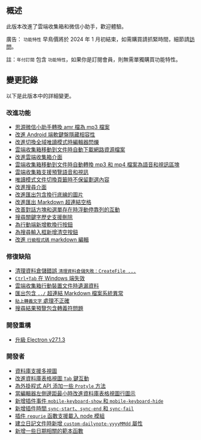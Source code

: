 ## 概述

此版本改進了雲端收集箱和微信小助手，歡迎體驗。

廣告： `功能特性` 早鳥價將於 2024 年 1 月初結束，如需購買請抓緊時間，細節請[訪問](https://b3log.org/siyuan/pricing.html)。

註：`年付訂閱` 包含 `功能特性`，如果你是訂閱會員，則無需單獨購買功能特性。

## 變更記錄

以下是此版本中的詳細變更。

### 改進功能

* [思源微信小助手轉換 amr 檔為 mp3 檔案](https://github.com/siyuan-note/siyuan/issues/9753)
* [改進 Android 端軟鍵盤隱藏相容性](https://github.com/siyuan-note/siyuan/issues/9765)
* [改進切換全域唯讀模式時編輯器閃爍](https://github.com/siyuan-note/siyuan/issues/9767)
* [雲端收集箱移動到文件時自動下載網路資源檔案](https://github.com/siyuan-note/siyuan/issues/9775)
* [改進雲端收集箱介面](https://github.com/siyuan-note/siyuan/issues/9776)
* [雲端收集箱移動到文件時自動轉換 mp3 和 mp4 檔案為語音和視訊區塊](https://github.com/siyuan-note/siyuan/issues/9778)
* [雲端收集箱支援預覽語音和視訊](https://github.com/siyuan-note/siyuan/issues/9780)
* [唯讀模式文件切換頁籤時不保留劃選內容](https://github.com/siyuan-note/siyuan/issues/9785)
* [改進搜尋介面](https://github.com/siyuan-note/siyuan/issues/9788)
* [改進匯出包含換行底線的圖片](https://github.com/siyuan-note/siyuan/issues/9789)
* [改進匯出 Markdown 超連結空格](https://github.com/siyuan-note/siyuan/issues/9792)
* [改善對話方塊和選單存在時浮動停靠列的互動](https://github.com/siyuan-note/siyuan/issues/9793)
* [搜尋關鍵字歷史支援刪除](https://github.com/siyuan-note/siyuan/issues/9794)
* [為行動端新增軟換行按鈕](https://github.com/siyuan-note/siyuan/issues/9797)
* [為搜尋輸入框新增清空按鈕](https://github.com/siyuan-note/siyuan/issues/9801)
* [改進 `行級程式碼` markdown 編輯](https://github.com/siyuan-note/siyuan/issues/9805)

### 修復缺陷

* [清理資料倉儲錯誤 `清理資料倉儲失敗：CreateFile ...`](https://github.com/siyuan-note/siyuan/issues/9760)
* [`Ctrl+Tab` 在 Windows 端失效](https://github.com/siyuan-note/siyuan/issues/9770)
* [雲端收集箱行動裝置文件時遺漏資料](https://github.com/siyuan-note/siyuan/issues/9771)
* [匯出包含 `../` 超連結 Markdown 檔案系統異常](https://github.com/siyuan-note/siyuan/issues/9779)
* [`貼上轉義文字` 處理不正確](https://github.com/siyuan-note/siyuan/issues/9787)
* [搜尋結果預覽包含轉義符問題](https://github.com/siyuan-note/siyuan/issues/9790)

### 開發重構

* [升級 Electron v27.1.3](https://github.com/siyuan-note/siyuan/issues/9802)

### 開發者

* [資料庫支援多視圖](https://github.com/siyuan-note/siyuan/issues/9751)
* [改進資料庫表格視圖 `Tab` 鍵互動](https://github.com/siyuan-note/siyuan/issues/9761)
* [為外掛程式 API 添加一些 `Protyle` 方法](https://github.com/siyuan-note/siyuan/issues/9762)
* [當編輯器左側邊距最小時改進資料庫表格視圖行圖示](https://github.com/siyuan-note/siyuan/pull/9772)
* [新增插件事件 `mobile-keyboard-show` 和 `mobile-keyboard-hide`](https://github.com/siyuan-note/siyuan/issues/9773)
* [新增插件時間 `sync-start`、`sync-end` 和 `sync-fail`](https://github.com/siyuan-note/siyuan/issues/9798)
* [插件 `requrie` 函數支援載入 node 模組](https://github.com/siyuan-note/siyuan/pull/9803)
* [建立日記文件時新增 `custom-dailynote-yyyyMMdd` 屬性](https://github.com/siyuan-note/siyuan/issues/9807)
* [新增一些日期相關的範本函數](https://github.com/siyuan-note/siyuan/pull/9812)
